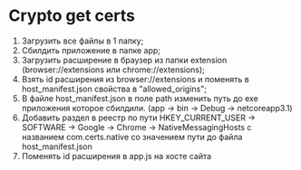 # Crypto get certs
1) Загрузить все файлы в 1 папку;
2) Сбилдить приложение в папке app;
3) Загрузить расширение в браузер из папки extension (browser://extensions или chrome://extensions);
4) Взять id расширения из browser://extensions и поменять в host_manifest.json свойства в "allowed_origins";
5) В файле host_manifest.json в поле path изменить путь до exe приложения которое сбилдили. (app -> bin -> Debug -> netcoreapp3.1)
6) Добавить раздел в реестр по пути HKEY_CURRENT_USER -> SOFTWARE -> Google -> Chrome -> NativeMessagingHosts с названием com.certs.native со значением пути до файла host_manifest.json
7) Поменять id расширения в app.js на хосте сайта